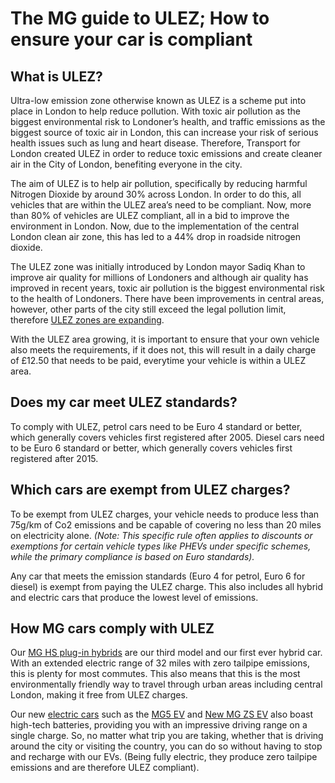 # The MG guide to ULEZ; How to ensure your car is compliant

## What is ULEZ?

Ultra-low emission zone otherwise known as ULEZ is a scheme put into place in London to help reduce pollution. With toxic air pollution as the biggest environmental risk to Londoner’s health, and traffic emissions as the biggest source of toxic air in London, this can increase your risk of serious health issues such as lung and heart disease. Therefore, Transport for London created ULEZ in order to reduce toxic emissions and create cleaner air in the City of London, benefiting everyone in the city.

The aim of ULEZ is to help air pollution, specifically by reducing harmful Nitrogen Dioxide by around 30% across London. In order to do this, all vehicles that are within the ULEZ area’s need to be compliant. Now, more than 80% of vehicles are ULEZ compliant, all in a bid to improve the environment in London. Now, due to the implementation of the central London clean air zone, this has led to a 44% drop in roadside nitrogen dioxide.

The ULEZ zone was initially introduced by London mayor Sadiq Khan to improve air quality for millions of Londoners and although air quality has improved in recent years, toxic air pollution is the biggest environmental risk to the health of Londoners. There have been improvements in central areas, however, other parts of the city still exceed the legal pollution limit, therefore [ULEZ zones are expanding](https://tfl.gov.uk/modes/driving/ultra-low-emission-zone/ulez-where-and-when).

With the ULEZ area growing, it is important to ensure that your own vehicle also meets the requirements, if it does not, this will result in a daily charge of £12.50 that needs to be paid, everytime your vehicle is within a ULEZ area.

## Does my car meet ULEZ standards?

To comply with ULEZ, petrol cars need to be Euro 4 standard or better, which generally covers vehicles first registered after 2005. Diesel cars need to be Euro 6 standard or better, which generally covers vehicles first registered after 2015.

## Which cars are exempt from ULEZ charges?

To be exempt from ULEZ charges, your vehicle needs to produce less than 75g/km of Co2 emissions and be capable of covering no less than 20 miles on electricity alone. _(Note: This specific rule often applies to discounts or exemptions for certain vehicle types like PHEVs under specific schemes, while the primary compliance is based on Euro standards)._

Any car that meets the emission standards (Euro 4 for petrol, Euro 6 for diesel) is exempt from paying the ULEZ charge. This also includes all hybrid and electric cars that produce the lowest level of emissions.

## How MG cars comply with ULEZ

Our [MG HS plug-in hybrids](https://www.mg.co.uk/new-cars/old-mg-hs-plug-in-hybrid "MG HS Plug-in Hybrid") are our third model and our first ever hybrid car. With an extended electric range of 32 miles with zero tailpipe emissions, this is plenty for most commutes. This also means that this is the most environmentally friendly way to travel through urban areas including central London, making it free from ULEZ charges.

Our new [electric cars](https://www.mg.co.uk/electric-and-hybrid/electric-cars "Electric Cars") such as the [MG5 EV](https://www.mg.co.uk/new-cars/mg5-ev "New MG5 EV Long Range") and [New MG ZS EV](https://www.mg.co.uk/new-cars/mg-zs-ev "MG ZS EV") also boast high-tech batteries, providing you with an impressive driving range on a single charge. So, no matter what trip you are taking, whether that is driving around the city or visiting the country, you can do so without having to stop and recharge with our EVs. (Being fully electric, they produce zero tailpipe emissions and are therefore ULEZ compliant).